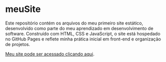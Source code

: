 # meuSite
Este repositório contém os arquivos do meu primeiro site estático, desenvolvido como parte do meu aprendizado em desenvolvimento de software. Construído com HTML, CSS e JavaScript, o site está hospedado no GitHub Pages e reflete minha prática inicial em front-end e organização de projetos.

<div>
<a href="lexmoraes.github.io/meu-site" target="_blank">Meu site pode ser acessado clicando aqui</a>.
</div>
